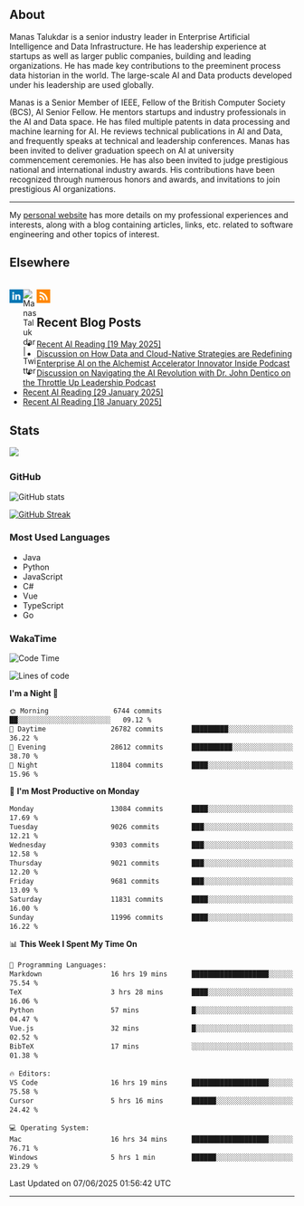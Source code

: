 ## About

Manas Talukdar is a senior industry leader in Enterprise Artificial Intelligence and Data Infrastructure. He has leadership experience at startups as well as larger public companies, building and leading organizations. He has made key contributions to the preeminent process data historian in the world. The large-scale AI and Data products developed under his leadership are used globally.

Manas is a Senior Member of IEEE, Fellow of the British Computer Society (BCS), AI Senior Fellow. He mentors startups and industry professionals in the AI and Data space. He has filed multiple patents in data processing and machine learning for AI. He reviews technical publications in AI and Data, and frequently speaks at technical and leadership conferences. Manas has been invited to deliver graduation speech on AI at university commencement ceremonies. He has also been invited to judge prestigious national and international industry awards. His contributions have been recognized through numerous honors and awards, and invitations to join prestigious AI organizations.

---

My [personal website](https://manastalukdar.github.io/) has more details on my professional experiences and interests, along with a blog containing articles, links, etc. related to software engineering and other topics of interest.

## Elsewhere

</br>

<a href="https://www.linkedin.com/in/manastalukdar" target="_blank">
  <img align="left" alt="Manas Talukdar | Linkedin" width="24px" src="https://raw.githubusercontent.com/edent/SuperTinyIcons/master/images/svg/linkedin.svg" />
</a>
<a href="https://www.twitter.com/manastalukdar" target="_blank">
  <img align="left" alt="Manas Talukdar | Twitter" width="24px" src="https://github.com/TheDudeThatCode/TheDudeThatCode/blob/master/Assets/Twitter.svg" />
</a>
<a href="https://manastalukdar.github.io/" target="_blank">
  <img align="left" alt="Manas Talukdar | Website" width="24px" src="https://github.com/edent/SuperTinyIcons/blob/master/images/svg/rss.svg" />
</a>

</br>

## Recent Blog Posts

<!-- BLOG:START -->
- [Recent AI Reading [19 May 2025]](https://manastalukdar.github.io/blog/2025/05/19/recent-ai-reading-19-may-2025/)
- [Discussion on How Data and Cloud-Native Strategies are Redefining Enterprise AI on the Alchemist Accelerator Innovator Inside Podcast](https://manastalukdar.github.io/blog/2025/03/18/discussion-data-enterprise-ai-alchemist-accelerator-innovators-inside-podcast/)
- [Discussion on Navigating the AI Revolution with Dr. John Dentico on the Throttle Up Leadership Podcast](https://manastalukdar.github.io/blog/2025/03/07/discussion-ai-dr-john-dentico-throttle-up-leadership-podcast/)
- [Recent AI Reading [29 January 2025]](https://manastalukdar.github.io/blog/2025/01/29/recent-ai-reading-29-january-2025/)
- [Recent AI Reading [18 January 2025]](https://manastalukdar.github.io/blog/2025/01/18/recent-ai-reading-18-january-2025/)
<!-- BLOG:END -->

## Stats

![](https://komarev.com/ghpvc/?username=manastalukdar)

### GitHub

![GitHub stats](https://github-readme-stats.vercel.app/api?username=manastalukdar&show_icons=true&hide_border=true&hide_rank=true&hide_title=true&icon_color=79ff97&text_color=cecac3&bg_color=4d4b4b)

[![GitHub Streak](https://streak-stats.demolab.com?user=manastalukdar&hide_border=true&border_radius=4&date_format=M%20j%5B%2C%20Y%5D&background=4D4B4B)](https://git.io/streak-stats)

### Most Used Languages

- Java
- Python
- JavaScript
- C#
- Vue
- TypeScript
- Go

<!--
![Top Langs](https://github-readme-stats.vercel.app/api/top-langs/?username=manastalukdar&layout=compact&hide_border=true&hide_title=true&icon_color=79ff97&text_color=cecac3&bg_color=4d4b4b)
-->

### WakaTime

<!--START_SECTION:waka-->
![Code Time](http://img.shields.io/badge/Code%20Time-5%2C658%20hrs%2021%20mins-blue)

![Lines of code](https://img.shields.io/badge/From%20Hello%20World%20I%27ve%20Written-21.3%20million%20lines%20of%20code-blue)

**I'm a Night 🦉** 

```text
🌞 Morning                6744 commits        ██░░░░░░░░░░░░░░░░░░░░░░░   09.12 % 
🌆 Daytime                26782 commits       █████████░░░░░░░░░░░░░░░░   36.22 % 
🌃 Evening                28612 commits       ██████████░░░░░░░░░░░░░░░   38.70 % 
🌙 Night                  11804 commits       ████░░░░░░░░░░░░░░░░░░░░░   15.96 % 
```
📅 **I'm Most Productive on Monday** 

```text
Monday                   13084 commits       ████░░░░░░░░░░░░░░░░░░░░░   17.69 % 
Tuesday                  9026 commits        ███░░░░░░░░░░░░░░░░░░░░░░   12.21 % 
Wednesday                9303 commits        ███░░░░░░░░░░░░░░░░░░░░░░   12.58 % 
Thursday                 9021 commits        ███░░░░░░░░░░░░░░░░░░░░░░   12.20 % 
Friday                   9681 commits        ███░░░░░░░░░░░░░░░░░░░░░░   13.09 % 
Saturday                 11831 commits       ████░░░░░░░░░░░░░░░░░░░░░   16.00 % 
Sunday                   11996 commits       ████░░░░░░░░░░░░░░░░░░░░░   16.22 % 
```


📊 **This Week I Spent My Time On** 

```text
💬 Programming Languages: 
Markdown                 16 hrs 19 mins      ███████████████████░░░░░░   75.54 % 
TeX                      3 hrs 28 mins       ████░░░░░░░░░░░░░░░░░░░░░   16.06 % 
Python                   57 mins             █░░░░░░░░░░░░░░░░░░░░░░░░   04.47 % 
Vue.js                   32 mins             █░░░░░░░░░░░░░░░░░░░░░░░░   02.52 % 
BibTeX                   17 mins             ░░░░░░░░░░░░░░░░░░░░░░░░░   01.38 % 

🔥 Editors: 
VS Code                  16 hrs 19 mins      ███████████████████░░░░░░   75.58 % 
Cursor                   5 hrs 16 mins       ██████░░░░░░░░░░░░░░░░░░░   24.42 % 

💻 Operating System: 
Mac                      16 hrs 34 mins      ███████████████████░░░░░░   76.71 % 
Windows                  5 hrs 1 min         ██████░░░░░░░░░░░░░░░░░░░   23.29 % 
```


 Last Updated on 07/06/2025 01:56:42 UTC
<!--END_SECTION:waka-->

---

<!--

**manastalukdar/manastalukdar** is a ✨ _special_ ✨ repository because its `README.md` (this file) appears on your GitHub profile.

Here are some ideas to get you started:

- 🔭 I’m currently working on ...
- 🌱 I’m currently learning ...
- 👯 I’m looking to collaborate on ...
- 🤔 I’m looking for help with ...
- 💬 Ask me about ...
- 📫 How to reach me: ...
- 😄 Pronouns: ...
- ⚡ Fun fact: ...
-->
